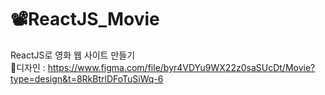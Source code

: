 # 📽️ReactJS_Movie
ReactJS로 영화 웹 사이트 만들기<br>
🔗디자인 : https://www.figma.com/file/byr4VDYu9WX22z0saSUcDt/Movie?type=design&t=8RkBtrlDFoTuSiWq-6
